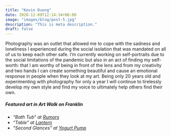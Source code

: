 ```yaml
---
title: "Kevin Duong"
date: 2020-12-09T12:14:34+06:00
image: "images/blog/post-5.jpg"
description: "This is meta description."
draft: false
---
```


Photography was an outlet that allowed me to cope with the sadness and loneliness I experienced during the social isolation that was mandated on all of us to keep each other safe. I’m currently working on self-portraits due to the social limitations of the pandemic but also in an act of finding my self-worth: that I am worthy of being in front of the lens and from my creativity and two hands I can create something beautiful and cause an emotional response in people when they look at my art. Being only 20 years old and experimenting with photography for only a year I will continue to tirelessly develop my own style and find my voice to ultimately help others find their own. 


##### Featured art in Art Walk on Franklin

 - *“Bath Tub” at [Rumors](https://www.shopatrumors.com/)*
 - *“Table” at [Lantern](http://lanternrestaurant.com/)*
 - *“Second Glances” at [Yogurt Pump](http://www.yogurtpump.com/index.html)*

